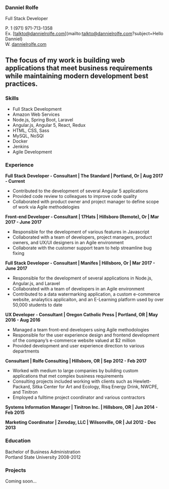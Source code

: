 ### Danniel Rolfe  
Full Stack Developer

P. 1 (971) 971-713-1358   
Ex. [talkto@dannielrolfe.com](mailto:talkto@dannielrolfe.com?subject=Hello Danniel)  
W. [dannielrolfe.com](http://www.dannielrolfe.com)

## The focus of my work is building web applications that meet business requirements while maintaining modern development best practices.

### Skills 
* Full Stack Development 
* Amazon Web Services 
* Node.js, Spring Boot, Laravel 
* Angular.js, Angular 5, React, Redux
* HTML, CSS, Sass
* MySQL, NoSQl
* Docker
* Jenkins 
* Agile Development


### Experience
**Full Stack Developer - Consultant  | The Standard | Portland, Or | Aug 2017 - Current**
* Contributed to the development of several Angular 5 applications 
* Provided code review to colleagues to improve code quality  
* Collaborated with product owner and project manager to define scope of work via Agile methodelogies 

**Front-end Developer - Consultant | 17Hats | Hillsboro (Remote), Or | Mar 2017 - June 2017**
* Responsible for the development of various features in Javascript
* Collaborated with a team of developers, project managers, product owners, and UX/UI designers in an Agile environment
* Collaborate with the customer support team to help streamline bug fixing 

**Full Stack Developer - Consultant | Manifes | Hillsboro, Or | Mar 2017 - June 2017**
* Responsible for the development of several applications in Node.js, Angular.js, and Laravel
* Collaborated with a team of developers in an Agile environment
* Contributed to a data watermarking application, a custom e-commerce website, analaytics applicaiton, and an E-Learning platform used by over 50,000 students to date

**UX Developer - Consultant  | Oregon Catholic Press | Portland, OR | May 2016 - Aug 2016**
* Managed a team front-end developers using Agile methodologies
* Responsible for the user experience design and frontend development of the company’s e-commerce website valued at $2 million
* Provided development and user experience direction to various departments

**Consultant | Rolfe Consulting | Hillsboro, OR | Sep 2012 - Feb 2017**
* Worked with medium to large companies by building custom applications that met complex business requirements
* Consulting projects included working with clients such as Hewlett-Packard, Sitka Center for Art and Ecology, Risq Energy Drink, NWCPE, and Tinitron
* Employed a fulltime project coordinator and various contractors

**Systems Information Manager | Tinitron Inc. | Hillsboro, OR | Jun 2014 - Feb 2015**

**Marketing Coordinator | Zeroday, LLC | Wilsonville, OR | Jul 2012 - Dec 2013**

### Education
Bachelor of Business Administration  
Portland State University 2008-2012

### Projects
Coming soon... 





